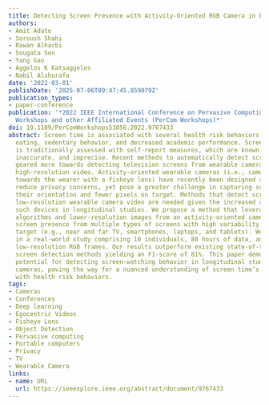 ```yaml
---
title: Detecting Screen Presence with Activity-Oriented RGB Camera in Egocentric Videos
authors:
- Amit Adate
- Soroush Shahi
- Rawan Alharbi
- Sougata Sen
- Yang Gao
- Aggelos K Katsaggelos
- Nabil Alshurafa
date: '2022-03-01'
publishDate: '2025-07-06T09:47:45.859079Z'
publication_types:
- paper-conference
publication: '*2022 IEEE International Conference on Pervasive Computing and Communications
  Workshops and other Affiliated Events (PerCom Workshops)*'
doi: 10.1109/PerComWorkshops53856.2022.9767433
abstract: Screen time is associated with several health risk behaviors including mindless
  eating, sedentary behavior, and decreased academic performance. Screen time behavior
  is traditionally assessed with self-report measures, which are known to be burdensome,
  inaccurate, and imprecise. Recent methods to automatically detect screen time are
  geared more towards detecting television screens from wearable cameras that record
  high-resolution video. Activity-oriented wearable cameras (i.e., cameras oriented
  towards the wearer with a fisheye lens) have recently been designed and shown to
  reduce privacy concerns, yet pose a greater challenge in capturing screens due to
  their orientation and fewer pixels on target. Methods that detect screens from low-power,
  low-resolution wearable camera video are needed given the increased adoption of
  such devices in longitudinal studies. We propose a method that leverages deep learning
  algorithms and lower-resolution images from an activity-oriented camera to detect
  screen presence from multiple types of screens with high variability of pixel on
  target (e.g., near and far TV, smartphones, laptops, and tablets). We test our system
  in a real-world study comprising 10 individuals, 80 hours of data, and 1.2 million
  low-resolution RGB frames. Our results outperform existing state-of-the-art video
  screen detection methods yielding an F1-score of 81%. This paper demonstrates the
  potential for detecting screen-watching behavior in longitudinal studies using activity-oriented
  cameras, paving the way for a nuanced understanding of screen time’s relationship
  with health risk behaviors.
tags:
- Cameras
- Conferences
- Deep learning
- Egocentric Videos
- Fisheye Lens
- Object Detection
- Pervasive computing
- Portable computers
- Privacy
- TV
- Wearable Camera
links:
- name: URL
  url: https://ieeexplore.ieee.org/abstract/document/9767433
---
```

